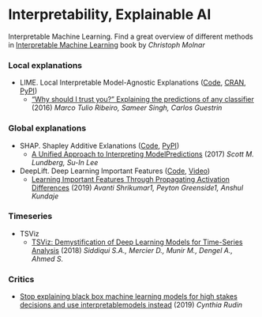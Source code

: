 # Interpretability, Explainable AI
Interpretable Machine Learning. Find a great overview of different methods in [Interpretable Machine Learning](https://christophm.github.io/interpretable-ml-book/) book by *Christoph Molnar*

### Local explanations
- LIME. Local Interpretable Model-Agnostic Explanations ([Code](https://github.com/marcotcr/lime), [CRAN](https://cran.r-project.org/web/packages/lime/), [PyPI](https://pypi.org/project/lime/))
  - [“Why should I trust you?” Explaining the predictions of any classifier](https://arxiv.org/pdf/1602.04938.pdf) (2016) *Marco Tulio Ribeiro, Sameer Singh, Carlos Guestrin*

### Global explanations
- SHAP. Shapley Additive Exlanations ([Code](https://github.com/slundberg/shap), [PyPI](https://pypi.org/project/shap/))
  - [A Unified Approach to Interpreting ModelPredictions](https://papers.nips.cc/paper/7062-a-unified-approach-to-interpreting-model-predictions.pdf) (2017) *Scott M. Lundberg, Su-In Lee*
- DeepLift. Deep Learning Important Features ([Code](https://github.com/kundajelab/deeplift), [Video](https://www.youtube.com/playlist?list=PLJLjQOkqSRTP3cLB2cOOi_bQFw6KPGKML))
  - [Learning Important Features Through Propagating Activation Differences](https://arxiv.org/pdf/1704.02685.pdf) (2019) *Avanti Shrikumar1, Peyton Greenside1, Anshul Kundaje*

### Timeseries
- TSViz
  - [TSViz: Demystification of Deep Learning Models for Time-Series Analysis](https://arxiv.org/pdf/1802.02952.pdf) (2018) *Siddiqui S.A., Mercier D., Munir M., Dengel A., Ahmed S.*

### Critics
- [Stop explaining black box machine learning models for high stakes decisions and use interpretablemodels instead](https://arxiv.org/pdf/1811.10154.pdf) (2019) *Cynthia Rudin*
